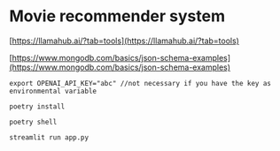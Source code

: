 # Movie recommender system

[https://llamahub.ai/?tab=tools](https://llamahub.ai/?tab=tools)

[https://www.mongodb.com/basics/json-schema-examples](https://www.mongodb.com/basics/json-schema-examples)

```
export OPENAI_API_KEY="abc" //not necessary if you have the key as environmental variable

poetry install

poetry shell

streamlit run app.py

```